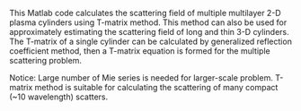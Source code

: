 This Matlab code calculates the scattering field of multiple multilayer 2-D plasma cylinders using T-matrix method. This method can also be used for approximately estimating the scattering field of long and thin 3-D cylinders. The T-matrix of a single cylinder can be calculated by generalized reflection coefficient method, then a T-matrix equation is formed for the multiple scattering problem. 

Notice: Large number of Mie series is needed for larger-scale problem. T-matrix method is suitable for calculating the scattering of many compact (~10 wavelength) scatters.
